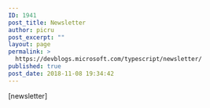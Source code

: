 ```yaml
---
ID: 1941
post_title: Newsletter
author: picru
post_excerpt: ""
layout: page
permalink: >
  https://devblogs.microsoft.com/typescript/newsletter/
published: true
post_date: 2018-11-08 19:34:42
---
```

[newsletter]